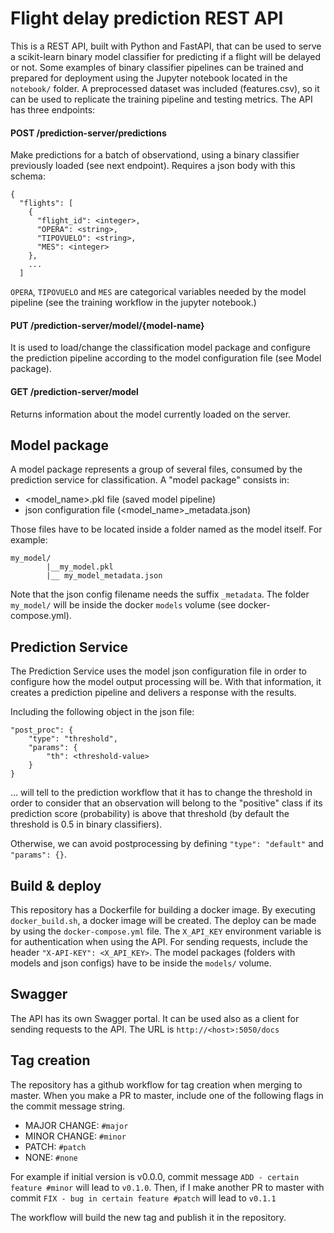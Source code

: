 # Flight delay prediction REST API
This is a REST API, built with Python and FastAPI, that can be used to serve a scikit-learn binary model classifier for 
predicting if a flight will be delayed or not. Some examples of binary classifier pipelines can be trained and prepared for deployment 
using the Jupyter notebook located in the `notebook/` folder. A preprocessed dataset was included (features.csv), so it can be used to replicate 
the training pipeline and testing metrics.
The API has three endpoints: 

#### POST  /prediction-server/predictions
Make predictions for a batch of observationd, using a binary classifier previously loaded (see next endpoint). 
Requires a json body with this schema:
```
{
  "flights": [
    {
      "flight_id": <integer>,
      "OPERA": <string>,
      "TIPOVUELO": <string>,
      "MES": <integer>
    },
    ...
  ]
```

`OPERA`, `TIPOVUELO` and `MES` are categorical variables needed by the model pipeline (see the training workflow in the jupyter notebook.)

#### PUT   /prediction-server/model/{model-name}
It is used to load/change the classification model package and configure the prediction pipeline according to the model configuration file (see Model package). 

#### GET   /prediction-server/model
Returns information about the model currently loaded on the server.


## Model package

A model package represents a group of several files, consumed by the prediction service for classification. 
A "model package" consists in:
* <model_name>.pkl file (saved model pipeline)
* json configuration file (<model_name>_metadata.json)

Those files have to be located inside a folder named as the model itself. For example:
```
my_model/
        |__my_model.pkl
        |__ my_model_metadata.json
```
 Note that the json config filename needs the suffix ```_metadata```.
 The folder ```my_model/``` will be inside the docker ```models``` volume (see docker-compose.yml).

## Prediction Service

The Prediction Service uses the model json configuration file in order to configure how the model output processing will be. 
With that information, it creates a prediction pipeline and delivers a response with the results.

Including the following object in the json file:

```
"post_proc": {
    "type": "threshold",
    "params": {
        "th": <threshold-value>
    }
}
```        

... will tell to the prediction workflow that it has to change the threshold in order to consider that an observation will belong
to the "positive" class if its prediction score (probability) is above that threshold (by default the threshold is 0.5 in binary classifiers).

Otherwise, we can avoid postprocessing by defining `"type": "default"` and `"params": {}`.

## Build & deploy

This repository has a Dockerfile for building a docker image. By executing ```docker_build.sh```, a docker image will be created.
The deploy can be made by using the ```docker-compose.yml``` file. The ```X_API_KEY``` environment variable is for authentication when using the API.
For sending requests, include the header `"X-API-KEY": <X_API_KEY>`.
The model packages (folders with models and json configs) have to be inside the ```models/``` volume.

## Swagger 
The API has its own Swagger portal. It can be used also as a client for sending requests to the API. 
The URL is `http://<host>:5050/docs`

## Tag creation 
The repository has a github workflow for tag creation when merging to master.
When you make a PR to master, include one of the following flags in the commit message string.

* MAJOR CHANGE: `#major`
* MINOR CHANGE: `#minor`
* PATCH: `#patch `
* NONE: `#none`

For example if initial version is v0.0.0, commit message 
`ADD - certain feature #minor` will lead to `v0.1.0`. 
Then, if I make another PR to master with commit `FIX - bug in certain feature #patch`
will lead to `v0.1.1`

The workflow will build the new tag and publish it in the repository.

